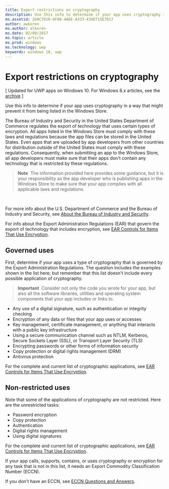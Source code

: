 ---title: Export restrictions on cryptographydescription: Use this info to determine if your app uses cryptography in a way that might prevent it from being listed in the Windows Store.ms.assetid: 204C7D1D-6F08-4AEE-A333-434D715E7617author: awkorenms.author: alkorenms.date: 02/08/2017ms.topic: articlems.prod: windowsms.technology: uwpkeywords: windows 10, uwp---# Export restrictions on cryptography\[ Updated for UWP apps on Windows 10. For Windows 8.x articles, see the [archive](http://go.microsoft.com/fwlink/p/?linkid=619132) \]Use this info to determine if your app uses cryptography in a way that might prevent it from being listed in the Windows Store.The Bureau of Industry and Security in the United States Department of Commerce regulates the export of technology that uses certain types of encryption. All apps listed in the Windows Store must comply with these laws and regulations because the app files can be stored in the United States. Even apps that are uploaded by app developers from other countries for distribution outside of the United States must comply with these regulations. Consequently, when submitting an app to the Windows Store, all app developers must make sure that their apps don't contain any technology that is restricted by these regulations.> **Note**  The information provided here provides some guidance, but it is your responsibility as the app developer who is publishing apps in the Windows Store to make sure that your app complies with all applicable laws and regulations. For more info about the U.S. Department of Commerce and the Bureau of Industry and Security, see [About the Bureau of Industry and Security](http://go.microsoft.com/fwlink/p/?LinkID=245644).For info about the Export Administration Regulations (EAR) that govern the export of technology that includes encryption, see [EAR Controls for Items That Use Encryption](http://go.microsoft.com/fwlink/p/?LinkID=245645).## Governed usesFirst, determine if your app uses a type of cryptography that is governed by the Export Administration Regulations. The question includes the examples shown in the list here; but remember that this list doesn't include every possible application of cryptography.> **Important**  Consider not only the code you wrote for your app, but also all the software libraries, utilities and operating system components that your app includes or links to.-   Any use of a digital signature, such as authentication or integrity checking-   Encryption of any data or files that your app uses or accesses-   Key management, certificate management, or anything that interacts with a public key infrastructure-   Using a secure communication channel such as NTLM, Kerberos, Secure Sockets Layer (SSL), or Transport Layer Security (TLS)-   Encrypting passwords or other forms of information security-   Copy protection or digital rights management (DRM)-   Antivirus protectionFor the complete and current list of cryptographic applications, see [EAR Controls for Items That Use Encryption](http://go.microsoft.com/fwlink/p/?LinkID=245645).## Non-restricted usesNote that some of the applications of cryptography are not restricted. Here are the unrestricted tasks:-   Password encryption-   Copy protection-   Authentication-   Digital rights management-   Using digital signaturesFor the complete and current list of cryptographic applications, see [EAR Controls for Items That Use Encryption](http://go.microsoft.com/fwlink/p/?LinkID=245645).If your app calls, supports, contains, or uses cryptography or encryption for any task that is not in this list, it needs an Export Commodity Classification Number (ECCN).If you don't have an ECCN, see [ECCN Questions and Answers](http://go.microsoft.com/fwlink/p/?LinkID=245646).